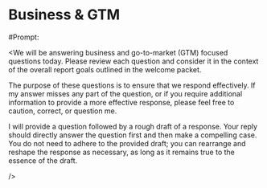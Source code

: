 # Business & GTM
#Prompt:

<We will be answering business and go-to-market (GTM) focused questions today. Please review each question and consider it in the context of the overall report goals outlined in the welcome packet.

The purpose of these questions is to ensure that we respond effectively. If my answer misses any part of the question, or if you require additional information to provide a more effective response, please feel free to caution, correct, or question me.

I will provide a question followed by a rough draft of a response. Your reply should directly answer the question first and then make a compelling case. You do not need to adhere to the provided draft; you can rearrange and reshape the response as necessary, as long as it remains true to the essence of the draft.

/>